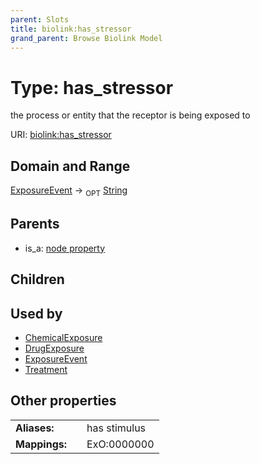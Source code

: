 ```yaml
---
parent: Slots
title: biolink:has_stressor
grand_parent: Browse Biolink Model
---
```


# Type: has_stressor


the process or entity that the receptor is being exposed to

URI: [biolink:has_stressor](https://w3id.org/biolink/vocab/has_stressor)

## Domain and Range

[ExposureEvent](ExposureEvent.md) ->  <sub>OPT</sub> [String](types/String.md)

## Parents

 *  is_a: [node property](node_property.md)

## Children


## Used by

 * [ChemicalExposure](ChemicalExposure.md)
 * [DrugExposure](DrugExposure.md)
 * [ExposureEvent](ExposureEvent.md)
 * [Treatment](Treatment.md)

## Other properties

|  |  |  |
| --- | --- | --- |
| **Aliases:** | | has stimulus |
| **Mappings:** | | ExO:0000000 |

